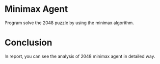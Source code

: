 ﻿# Minimax Agent

Program solve the 2048 puzzle by using the minimax algorithm. 


# Conclusion

In report, you can see the analysis of 2048 minimax agent in detailed way.


